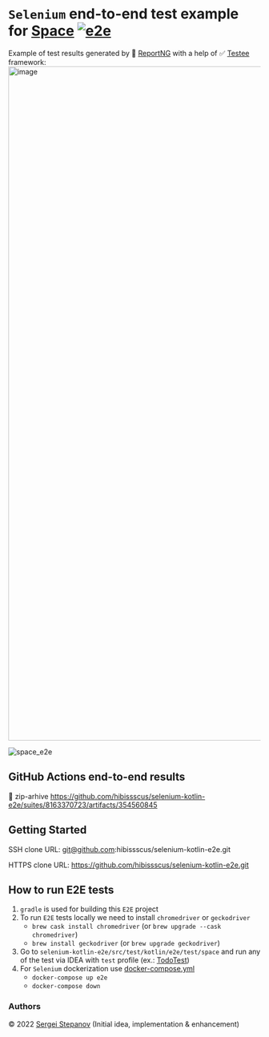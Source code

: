 `Selenium` end-to-end test example for [Space](https://www.jetbrains.com/space/) [![e2e](https://github.com/hibissscus/selenium-kotlin-e2e/actions/workflows/e2e.yml/badge.svg)](https://github.com/hibissscus/selenium-kotlin-e2e/actions/workflows/e2e.yml)
=================================

Example of test results generated by 🌈 [ReportNG](https://github.com/hibissscus/reportng) with a help of ✅ [Testee](https://github.com/hibissscus/testee) framework:
<img width="1347" alt="image" src="https://user-images.githubusercontent.com/1389501/187028838-42a5cb04-6b76-4df7-aa89-5ce4db9acfa9.png">


![space_e2e](https://user-images.githubusercontent.com/1389501/189634353-a56388ef-0eb2-4170-b2df-37c6804252f4.gif)


## GitHub Actions end-to-end results

👀 zip-arhive https://github.com/hibissscus/selenium-kotlin-e2e/suites/8163370723/artifacts/354560845


## Getting Started

SSH clone URL: git@github.com:hibissscus/selenium-kotlin-e2e.git

HTTPS clone URL: https://github.com/hibissscus/selenium-kotlin-e2e.git


## How to run E2E tests

1. `gradle` is used for building this `E2E` project
2. To run `E2E` tests locally we need to install `chromedriver` or `geckodriver`
    - `brew cask install chromedriver` (or `brew upgrade --cask chromedriver`)
    - `brew install geckodriver` (or `brew upgrade geckodriver`)
3. Go to `selenium-kotlin-e2e/src/test/kotlin/e2e/test/space` and run any of the test via IDEA with `test` profile (ex.: [TodoTest](https://github.com/hibissscus/selenium-kotlin-e2e/blob/master/src/test/kotlin/e2e/test/space/task/TodoTest.kt))
4. For `Selenium` dockerization use [docker-compose.yml](https://github.com/hibissscus/selenium-kotlin-e2e/blob/master/docker-compose.yml)
    - `docker-compose up e2e`
    - `docker-compose down`


### Authors

© 2022 [Sergei Stepanov](https://github.com/hibissscus) (Initial idea, implementation & enhancement)

